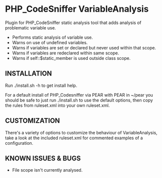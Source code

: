 PHP_CodeSniffer VariableAnalysis
================================

Plugin for PHP_CodeSniffer static analysis tool that adds analysis of problematic
variable use.

 * Performs static analysis of variable use.
 * Warns on use of undefined variables.
 * Warns if variables are set or declared but never used within that scope.
 * Warns if variables are redeclared within same scope.
 * Warns if self::$static_member is used outside class scope.

INSTALLATION
------------

Run ./install.sh -h to get install help.

For a default install of PHP_Codesniffer via PEAR with PEAR in ~/pear you should be
safe to just run ./install.sh to use the default options, then copy the rules from
ruleset.xml into your own ruleset.xml.

CUSTOMIZATION
-------------

There's a variety of options to customize the behaviour of VariableAnalysis, take
a look at the included ruleset.xml for commented examples of a configuration.

KNOWN ISSUES & BUGS
-------------------

 * File scope isn't currently analysed.
